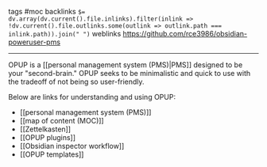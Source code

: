 tags #moc
backlinks `$= dv.array(dv.current().file.inlinks).filter(inlink => !dv.current().file.outlinks.some(outlink => outlink.path === inlink.path)).join(" ")`
weblinks https://github.com/rce3986/obsidian-poweruser-pms
___
OPUP is a [[personal management system (PMS)|PMS]] designed to be your "second-brain." OPUP seeks to be minimalistic and quick to use with the tradeoff of not being so user-friendly.

Below are links for understanding and using OPUP:

- [[personal management system (PMS)]]
- [[map of content (MOC)]]
- [[Zettelkasten]]
- [[OPUP plugins]]
- [[Obsidian inspector workflow]]
- [[OPUP templates]]